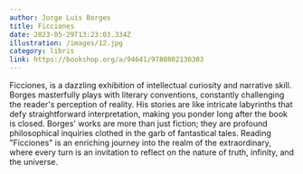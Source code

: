 ```yaml
---
author: Jorge Luis Borges
title: Ficciones
date: 2023-05-29T13:23:03.334Z
illustration: /images/12.jpg
category: libris
link: https://bookshop.org/a/94641/9780802130303
---
```

Ficciones, is a dazzling exhibition of intellectual curiosity and narrative skill. Borges masterfully plays with literary conventions, constantly challenging the reader's perception of reality. His stories are like intricate labyrinths that defy straightforward interpretation, making you ponder long after the book is closed. Borges' works are more than just fiction; they are profound philosophical inquiries clothed in the garb of fantastical tales. Reading "Ficciones" is an enriching journey into the realm of the extraordinary, where every turn is an invitation to reflect on the nature of truth, infinity, and the universe.
